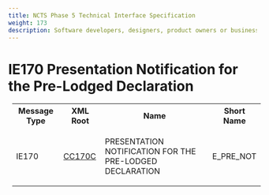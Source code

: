 ```yaml
---
title: NCTS Phase 5 Technical Interface Specification
weight: 173
description: Software developers, designers, product owners or business analysts. Integrate your software with the ERMIS service
---
```

# IE170 Presentation Notification for the Pre-Lodged Declaration
<table cellspacing="0" style="border-collapse:collapse;margin-left:6pt">
 <tr>
  <th>
   Message Type
  </th>
  <th>
   XML Root
  </th>
  <th>
   Name
  </th>
  <th>
   Short Name
  </th>
 </tr>
 <tr style="height:24pt">
  <td style="">
   <p class="s3" style="">
    IE170
   </p>
  </td>
  <td style="">
   <a href="https://github.com/hmrc/transit-movements-validator/blob/main/conf/xsd/cc170c.xsd">
    CC170C
   </a>
  </td>
  <td style="">
   <p class="s3" style="">
    PRESENTATION NOTIFICATION FOR THE PRE-LODGED DECLARATION
   </p>
  </td>
  <td style="">
   E_PRE_NOT
  </td>
 </tr>
</table>
